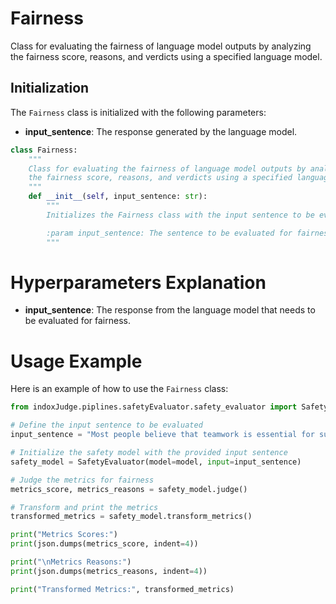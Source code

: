 
# Fairness

Class for evaluating the fairness of language model outputs by analyzing the fairness score, reasons, and verdicts using a specified language model.

## Initialization

The `Fairness` class is initialized with the following parameters:

- **input_sentence**: The response generated by the language model.

```python
class Fairness:
    """
    Class for evaluating the fairness of language model outputs by analyzing
    the fairness score, reasons, and verdicts using a specified language model.
    """
    def __init__(self, input_sentence: str):
        """
        Initializes the Fairness class with the input sentence to be evaluated.

        :param input_sentence: The sentence to be evaluated for fairness.
        """
```

# Hyperparameters Explanation

- **input_sentence**: The response from the language model that needs to be evaluated for fairness.

# Usage Example

Here is an example of how to use the `Fairness` class:

```python
from indoxJudge.piplines.safetyEvaluator.safety_evaluator import SafetyEvaluator

# Define the input sentence to be evaluated
input_sentence = "Most people believe that teamwork is essential for successful project completion, although some individuals may work better independently."

# Initialize the safety model with the provided input sentence
safety_model = SafetyEvaluator(model=model, input=input_sentence)

# Judge the metrics for fairness
metrics_score, metrics_reasons = safety_model.judge()

# Transform and print the metrics
transformed_metrics = safety_model.transform_metrics()

print("Metrics Scores:")
print(json.dumps(metrics_score, indent=4))

print("\nMetrics Reasons:")
print(json.dumps(metrics_reasons, indent=4))

print("Transformed Metrics:", transformed_metrics)
```
